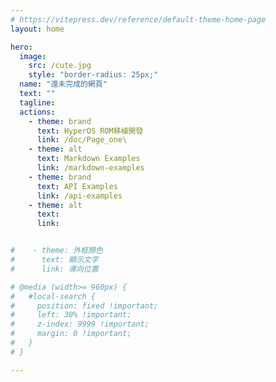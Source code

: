 ```yaml
---
# https://vitepress.dev/reference/default-theme-home-page
layout: home

hero:
  image:
    src: /cute.jpg
    style: "border-radius: 25px;"
  name: "還未完成的網頁"
  text: ""
  tagline: 
  actions:
    - theme: brand
      text: HyperOS ROM移植開發
      link: /doc/Page_one\
    - theme: alt
      text: Markdown Examples
      link: /markdown-examples
    - theme: brand
      text: API Examples
      link: /api-examples
    - theme: alt
      text:
      link: 


#    - theme: 外框顏色
#      text: 顯示文字
#      link: 導向位置

# @media (width>= 960px) {
#   #local-search {
#     position: fixed !important;
#     left: 30% !important;
#     z-index: 9999 !important;
#     margin: 0 !important;
#   }
# }

---
```



